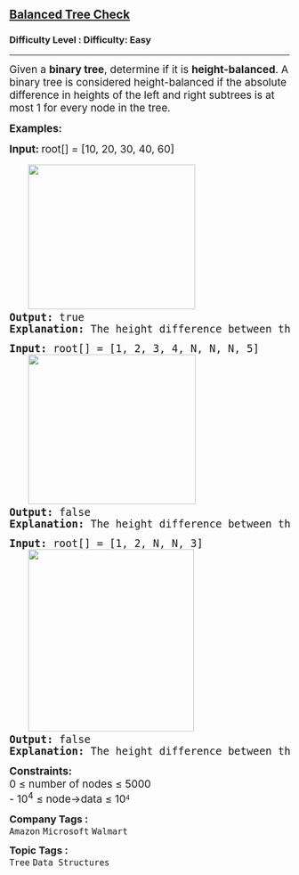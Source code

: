 <h2><a href="https://www.geeksforgeeks.org/problems/check-for-balanced-tree/1">Balanced Tree Check</a></h2><h3>Difficulty Level : Difficulty: Easy</h3><hr><div class="problems_problem_content__Xm_eO"><p><span style="font-size: 14pt;">Given a <strong>binary tree</strong>, determine if it is <strong>height-balanced</strong>. A binary tree is considered height-balanced if the absolute difference in heights of the left and right subtrees is at most 1 for every node in the tree.</span></p>
<p><span style="font-size: 14pt;"><strong>Examples:</strong></span></p>
<pre><strong style="font-size: 14pt; font-family: -apple-system, BlinkMacSystemFont, 'Segoe UI', Roboto, Oxygen, Ubuntu, Cantarell, 'Open Sans', 'Helvetica Neue', sans-serif;">Input: </strong><span style="font-size: 14pt; font-family: -apple-system, BlinkMacSystemFont, 'Segoe UI', Roboto, Oxygen, Ubuntu, Cantarell, 'Open Sans', 'Helvetica Neue', sans-serif;">root[] = [10, 20, 30, 40, 60]</span><br><br><span style="font-size: 14pt;">&nbsp;&nbsp; <img src="https://media.geeksforgeeks.org/img-practice/prod/addEditProblem/700166/Web/Other/blobid1_1739353289.png" alt="" width="300" height="260">
<strong>Output:</strong> true
<strong>Explanation:</strong> The height difference between the left and right subtrees at all nodes is at most 1. Hence, the tree is balanced.</span></pre>
<pre><span style="font-size: 14pt;"><strong>Input: </strong>root[] = [1, 2, 3, 4, N, N, N, 5]
   <img src="https://media.geeksforgeeks.org/img-practice/prod/addEditProblem/700166/Web/Other/blobid2_1739353291.png" alt="" width="301" height="269">
<strong>Output:</strong> false
<strong>Explanation:</strong> The height difference between the left and right subtrees at node 2 is 2, which exceeds 1. Hence, the tree is not balanced.</span></pre>
<pre><span style="font-size: 14pt;"><strong>Input: </strong>root[] = [1, 2, N, N, 3]
&nbsp;&nbsp; <img src="https://media.geeksforgeeks.org/img-practice/prod/addEditProblem/700166/Web/Other/blobid0_1739353287.png" alt="" width="298" height="327">
<strong>Output: </strong>false
<strong>Explanation:</strong> The height difference between the left and right subtrees at node 1 is 2, which exceeds 1. Hence, the tree is not balanced.</span></pre>
<p><span style="font-size: 14pt;"><strong>Constraints:</strong><br>0 ≤ number of nodes ≤ 5000<br>-<span style="font-size: 18.6667px;">&nbsp;10</span><sup>4</sup> ≤ node-&gt;data ≤ </span><span style="font-size: 18.6667px;">10</span><sup>4</sup></p></div><p><span style=font-size:18px><strong>Company Tags : </strong><br><code>Amazon</code>&nbsp;<code>Microsoft</code>&nbsp;<code>Walmart</code>&nbsp;<br><p><span style=font-size:18px><strong>Topic Tags : </strong><br><code>Tree</code>&nbsp;<code>Data Structures</code>&nbsp;